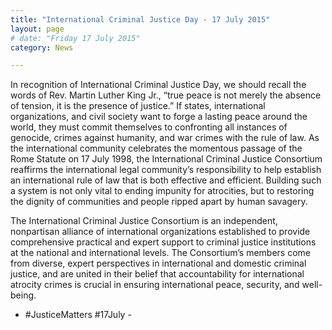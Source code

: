 ```yaml
--- 
title: "International Criminal Justice Day - 17 July 2015" 
layout: page 
# date: "Friday 17 July 2015" 
category: News  

--- 
```

In recognition of International Criminal Justice Day, we should recall the words of Rev. Martin Luther King Jr., “true peace is not merely the absence of tension, it is the presence of justice.” If states, international organizations, and civil society want to forge a lasting peace around the world, they must commit themselves to confronting all instances of genocide, crimes against humanity, and war crimes with the rule of law. As the international community celebrates the momentous passage of the Rome Statute on 17 July 1998, the International Criminal Justice Consortium reaffirms the international legal community’s responsibility to help establish an international rule of law that is both effective and efficient. Building such a system is not only vital to ending impunity for atrocities, but to restoring the dignity of communities and people ripped apart by human savagery.   

The International Criminal Justice Consortium is an independent, nonpartisan alliance of international organizations established to provide comprehensive practical and expert support to criminal justice institutions at the national and international levels. The Consortium’s members come from diverse, expert perspectives in international and domestic criminal justice, and are united in their belief that accountability for international atrocity crimes is crucial in ensuring international peace, security, and well-being.    

- #JusticeMatters #17July - 

